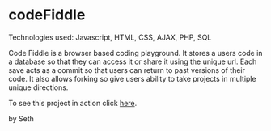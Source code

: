# codeFiddle
Technologies used: Javascript, HTML, CSS, AJAX, PHP, SQL

Code Fiddle is a browser based coding playground. It stores a users code in a database so that they can access it or share it using the unique url. Each save acts as a commit so that users can return to past versions of their code. It also allows forking so give users ability to take projects in multiple unique directions.

To see this project in action click <a href="http://ec2-52-34-213-191.us-west-2.compute.amazonaws.com/codeFiddle/CodePage.php" target="_blank">here</a>.

by Seth
